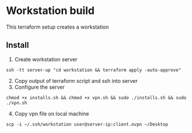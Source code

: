 # Workstation build

This terraform setup creates a workstation

## Install


1. Create workstation server

```
ssh -tt server-up "cd workstation && terraform apply -auto-approve"
```
2. Copy output of terraform script and ssh into server
3. Configure the server
```
chmod +x installs.sh && chmod +x vpn.sh && sudo ./installs.sh && sudo ./vpn.sh
```
4. Copy vpn file on local machine 
```
scp -i ~/.ssh/workstation user@server-ip:client.ovpn ~/Desktop
```
